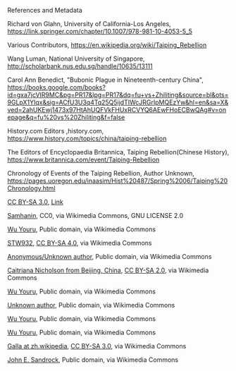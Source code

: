 References and Metadata

Richard von Glahn, University of California-Los Angeles, https://link.springer.com/chapter/10.1007/978-981-10-4053-5_5

Various Contributors, https://en.wikipedia.org/wiki/Taiping_Rebellion

Wang Luman, National University of Singapore, http://scholarbank.nus.edu.sg/handle/10635/13111

Carol Ann Benedict, "Bubonic Plague in Nineteenth-century China", https://books.google.com/books?id=gxa7jcVIR9MC&pg=PR17&lpg=PR17&dq=fu+vs+Zhiliting&source=bl&ots=9GLpX1YIqx&sig=ACfU3U3q4Tq25Q5ijdTIWcJRGrIpMQEzYw&hl=en&sa=X&ved=2ahUKEwj1473x97HtAhUQFVkFHUxRCVYQ6AEwFHoECBwQAg#v=onepage&q=fu%20vs%20Zhiliting&f=false

History.com Editors ,history.com, https://www.history.com/topics/china/taiping-rebellion

The Editors of Encyclopaedia Britannica, Taiping Rebellion(Chinese History), https://www.britannica.com/event/Taiping-Rebellion

Chronology of Events of the Taiping Rebellion, Author Unknown, https://pages.uoregon.edu/inaasim/Hist%20487/Spring%2006/Taiping%20Chronology.html



<a href="http://creativecommons.org/licenses/by-sa/3.0/" title="Creative Commons Attribution-Share Alike 3.0">CC BY-SA 3.0</a>, <a href="https://commons.wikimedia.org/w/index.php?curid=714677">Link</a>

<a href="https://commons.wikimedia.org/wiki/File:Taiping_Heavenly_Kingdom_Banner.svg">Samhanin</a>, CC0, via Wikimedia Commons, GNU LICENSE 2.0


<a href="https://commons.wikimedia.org/wiki/File:Regaining_of_Yuezhou_city.jpg">Wu Youru</a>, Public domain, via Wikimedia Commons

<a href="https://commons.wikimedia.org/wiki/File:Jintian_Uprising_Museum_(4).jpg">STW932</a>, <a href="https://creativecommons.org/licenses/by-sa/4.0">CC BY-SA 4.0</a>, via Wikimedia Commons

<a href="https://commons.wikimedia.org/wiki/File:Maritime_Business_on_the_Huangpu_River,_Shanghai,_circa_1850.jpg">Anonymous/Unknown author</a>, Public domain, via Wikimedia Commons

<a href="https://commons.wikimedia.org/wiki/File:Taiping_Heavenly_Kingdom_(5811931378).jpg">Caitriana Nicholson from Beijing, China</a>, <a href="https://creativecommons.org/licenses/by-sa/2.0">CC BY-SA 2.0</a>, via Wikimedia Commons

<a href="https://commons.wikimedia.org/wiki/File:Regaining_the_Provincial_City_Anqing2.jpg">Wu Youru</a>, Public domain, via Wikimedia Commons

<a href="https://commons.wikimedia.org/wiki/File:PSM_V67_D397_Modern_harbor_of_guangzhou.png">Unknown author</a>, Public domain, via Wikimedia Commons

<a href="https://commons.wikimedia.org/wiki/File:Regaining_of_Yuezhou_city.jpg">Wu Youru</a>, Public domain, via Wikimedia Commons

<a href="https://commons.wikimedia.org/wiki/File:Vanquishing_of_Wuchang_city2.jpg">Wu Youru</a>, Public domain, via Wikimedia Commons

<a href="https://commons.wikimedia.org/wiki/File:Pingnan_Railway.jpg">Galla at zh.wikipedia</a>, <a href="http://creativecommons.org/licenses/by-sa/3.0/">CC BY-SA 3.0</a>, via Wikimedia Commons

<a href="https://commons.wikimedia.org/wiki/File:Camel_square_in_old_Peking_during_the_Qing_Dynasty_(circa_1880).jpg">John E. Sandrock</a>, Public domain, via Wikimedia Commons